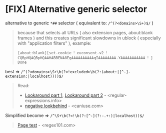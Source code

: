 # [FIX] Alternative generic selector

alternative to generic `*##` selector ( equivalent to: `/^(?<domains>\S+)$/` )
> because that selects all URLs ( also extension pages,  about:blank frames )
> and this creates significant slowdowns in ublock ( especially with "application filters" ), example:
> 
> `[about:blank][set-cookie ⁝ euconsent-v2 ⁝ CQBpHQAQBpHQAAHABBENA8EgAAAAAAAAAAqIAAAAAAAA.YAAAAAAAAAAA ⁝ ] Done`

best => `/^(?<domains>\S+\b(?<!excluded>\b(?:(about:|[^-]-extension:|localhost))))$/`

> Read:
> + [Lookaround part 1](//www.regular-expressions.info/lookaround.html), [Lookaround part 2](//www.regular-expressions.info/lookaround2.html) - <regular-expressions.info>
> + [negative lookbehind](//caniuse.com/js-regexp-lookbehind) - <caniuse.com>

Simplified become => `/^\S+\b(?<!\b(?:[^-](?:-.+:)|localhost))$/`

> [Page test](https://regex101.com/r/jbJ7pJ/10) - <regex101.com>
